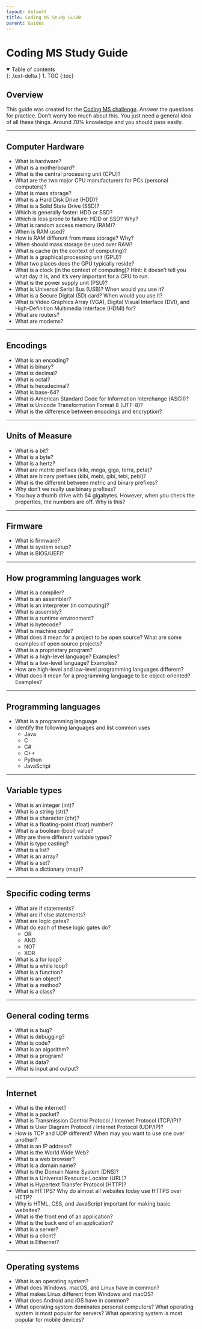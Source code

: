 ```yaml
---
layout: default
title: Coding MS Study Guide
parent: Guides
---
```


# Coding MS Study Guide

<details open markdown="block">
  <summary>
    Table of contents
  </summary>
  {: .text-delta }
1. TOC
{:toc}
</details>

## Overview

This guide was created for the [Coding MS challenge](https://j-nac.github.io/TSA-Reference/middleschool/coding-ms.html).
Answer the questions for practice.
Don’t worry too much about this. You just need a general idea of all these things. Around 70% knowledge and you should pass easily.

---

## Computer Hardware

- What is hardware?
- What is a motherboard?
- What is the central processing unit (CPU)?
- What are the two major CPU manufacturers for PCs (personal computers)?
- What is mass storage?
- What is a Hard Disk Drive (HDD)?
- What is a Solid State Drive (SSD)?
- Which is generally faster: HDD or SSD?
- Which is less prone to failure: HDD or SSD? Why?
- What is random access memory (RAM)?
- When is RAM used?
- How is RAM different from mass storage? Why?
- When should mass storage be used over RAM?
- What is cache (in the context of computing)?
- What is a graphical processing unit (GPU)?
- What two places does the GPU typically reside?
- What is a clock (in the context of computing)? Hint: it doesn’t tell you what day it is, and it’s very important for a CPU to run.
- What is the power supply unit (PSU)?
- What is Universal Serial Bus (USB)? When would you use it?
- What is a Secure Digital (SD) card? When would you use it?
- What is Video Graphics Array (VGA), Digital Visual Interface (DVI), and High-Definition Multimedia Interface (HDMI) for?
- What are routers?
- What are modems?

---

## Encodings

- What is an encoding?
- What is binary?
- What is decimal?
- What is octal?
- What is hexadecimal?
- What is base-64?
- What is American Standard Code for Information Interchange (ASCII)?
- What is Unicode Transformation Format 8 (UTF-8)?
- What is the difference between encodings and encryption?

---

## Units of Measure

- What is a bit?
- What is a byte?
- What is a hertz?
- What are metric prefixes (kilo, mega, giga, terra, peta)?
- What are binary prefixes (kibi, mebi, gibi, tebi, pebi)?
- What is the different between metric and binary prefixes?
- Why don’t we really use binary prefixes?
- You buy a thumb drive with 64 gigabytes. However, when you check the properties, the numbers are off. Why is this?

---

## Firmware

- What is firmware?
- What is system setup?
- What is BIOS/UEFI?

---

## How programming languages work

- What is a compiler?
- What is an assembler?
- What is an interpreter (in computing)?
- What is assembly?
- What is a runtime environment?
- What is bytecode?
- What is machine code?
- What does it mean for a project to be open source? What are some examples of open source projects?
- What is a proprietary program?
- What is a high-level language? Examples?
- What is a low-level language? Examples?
- How are high-level and low-level programming languages different?
- What does it mean for a programming language to be object-oriented? Examples?

---

## Programming languages

- What is a programming language
- Identify the following languages and list common uses
  - Java
  - C
  - C#
  - C++
  - Python
  - JavaScript

---

## Variable types

- What is an integer (int)?
- What is a string (str)?
- What is a character (chr)?
- What is a floating-point (float) number?
- What is a boolean (bool) value?
- Why are there different variable types?
- What is type casting?
- What is a list?
- What is an array?
- What is a set?
- What is a dictionary (map)?

---

## Specific coding terms

- What are if statements?
- What are if else statements?
- What are logic gates?
- What do each of these logic gates do?
  - OR
  - AND
  - NOT
  - XOR
- What is a for loop?
- What is a while loop?
- What is a function?
- What is an object?
- What is a method?
- What is a class?

---

## General coding terms

- What is a bug?
- What is debugging?
- What is code?
- What is an algorithm?
- What is a program?
- What is data?
- What is input and output?

---

## Internet

- What is the internet?
- What is a packet?
- What is Transmission Control Protocol / Internet Protocol (TCP/IP)?
- What is User Diagram Protocol / Internet Protocol (UDP/IP)?
- How is TCP and UDP different? When may you want to use one over another?
- What is an IP address?
- What is the World Wide Web?
- What is a web browser?
- What is a domain name?
- What is the Domain Name System (DNS)?
- What is a Universal Resource Locator (URL)?
- What is Hypertext Transfer Protocol (HTTP)?
- What is HTTPS? Why do almost all websites today use HTTPS over HTTP?
- Why is HTML, CSS, and JavaScript important for making basic websites?
- What is the front end of an application?
- What is the back end of an application?
- What is a server?
- What is a client?
- What is Ethernet?

---

## Operating systems

- What is an operating system?
- What does Windows, macOS, and Linux have in common?
- What makes Linux different from Windows and macOS?
- What does Android and iOS have in common?
- What operating system dominates personal computers? What operating system is most popular for servers? What operating system is most popular for mobile devices?
